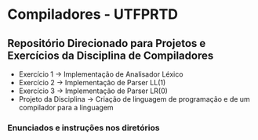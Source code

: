 # Compiladores - UTFPRTD
## Repositório Direcionado para Projetos e Exercícios da Disciplina de Compiladores

 - Exercício 1 -> Implementação de Analisador Léxico
 - Exercício 2 -> Implementação de Parser LL(1)
 - Exercício 3 -> Implementação de Parser LR(0)
 - Projeto da Disciplina -> Criação de linguagem de programação e de um compilador para a linguagem

### Enunciados e instruções nos diretórios


